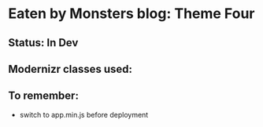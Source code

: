 # Eaten by Monsters blog: Theme Four

## Status: In Dev

## Modernizr classes used:

## To remember:
* switch to app.min.js before deployment